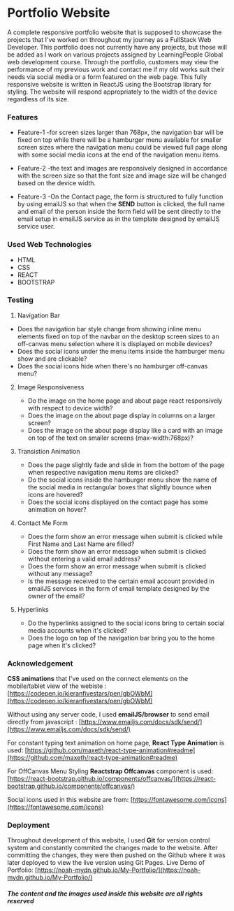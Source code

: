 # Portfolio Website

A complete responsive portfolio website that is supposed to showcase the projects that I've worked on throughout my journey as a FullStack Web Developer. This portfolio does not currently have any projects, but those will be added as I work on various projects assigned by LearningPeople Global web development course. Through the portfolio, customers may view the performance of my previous work and contact me if my old works suit their needs via social media or a form featured on the web page. This fully responsive website is written in ReactJS using the Bootstrap library for styling. The website will respond appropriately to the width of the device regardless of its size.

### Features

* Feature-1
-for screen sizes larger than 768px, the navigation bar will be fixed on top while there will be a hamburger menu available for smaller screen sizes where the navigation menu could be viewed full page along with some social media icons at the end of the navigation menu items.

* Feature-2
-the text and images are responsively designed in accordance with the screen size so that the font size and image size will be changed based on the device width.

* Feature-3
-On the Contact page, the form is structured to fully function by using emailJS so that when the **SEND** button is clicked, the full name and email of the person inside the form field will be sent directly to the email setup in emailJS service as in the template designed by emailJS service user.

### Used Web Technologies

* HTML
* CSS
* REACT
* BOOTSTRAP

### Testing

1. Navigation Bar

  * Does the navigation bar style change from showing inline menu elements fixed on top of the navbar on the desktop screen sizes to an off-canvas menu selection where it is displayed on mobile devices?
  * Does the social icons under the menu items inside the hamburger menu show and are clickable?
  * Does the social icons hide when there's no hamburger off-canvas menu?

2. Image Responsiveness

   * Do the image on the home page and about page react responsively with respect to device width?
   * Does the image on the about page display in columns on a larger screen?
   * Does the image on the about page display like a card with an image on top of the text on smaller screens (max-width:768px)?

3. Transistion Animation

   * Does the page slightly fade and slide in from the bottom of the page when respective navigation menu items are clicked?
   * Do the social icons inside the hamburger menu show the name of the social media in rectangular boxes that slightly bounce when icons are hovered?
   * Does the social icons displayed on the contact page has some animation on hover?
        
4. Contact Me Form

   * Does the form show an error message when submit is clicked while First Name and Last Name are filled?
   * Does the form show an error message when submit is clicked without entering a valid email address?
   * Does the form show an error message when submit is clicked without any message?
   * Is the message received to the certain email account provided in emailJS services in the form of email template designed by the owner of the email?

5. Hyperlinks

    * Do the hyperlinks assigned to the social icons bring to certain social media accounts when it's clicked?
    * Does the logo on top of the navigation bar bring you to the home page when it's clicked?


### Acknowledgement

**CSS animations** that I've used on the connect elements on the mobile/tablet view of the webiste :
[https://codepen.io/kieranfivestars/pen/gbOWbM](https://codepen.io/kieranfivestars/pen/gbOWbM)

Without using any server code, I used **emailJS/browser** to send email directly from javascript :
[https://www.emailjs.com/docs/sdk/send/](https://www.emailjs.com/docs/sdk/send/)

For constant typing text animation on home page, **React Type Animation** is used:
[https://github.com/maxeth/react-type-animation#readme](https://github.com/maxeth/react-type-animation#readme)

For OffCanvas Menu Styling **Reactstrap Offcanvas** component is used:
[https://react-bootstrap.github.io/components/offcanvas/](https://react-bootstrap.github.io/components/offcanvas/)

Social icons used in this website are from:
[https://fontawesome.com/icons](https://fontawesome.com/icons)


### Deployment

Throughout development of this website, I used **Git** for version control system and constantly commited the changes made to the website. After committing the changes, they were then pushed on the Github where it was later deployed to view the live version using Git Pages. 
Live Demo of Portfolio: [https://noah-mydn.github.io/My-Portfolio/](https://noah-mydn.github.io/My-Portfolio/)

#### *The content and the images used inside this website are all rights reserved*
